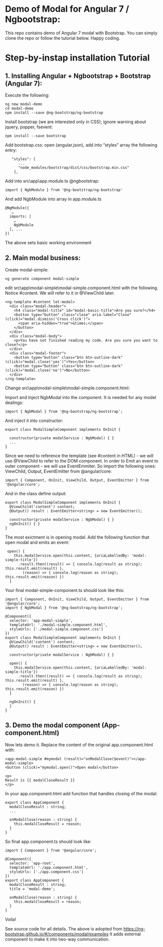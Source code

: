 # Demo of Modal for Angular 7 / Ngbootstrap:

This repo contains demo of Angular 7 modal with Bootstrap.
You can simply clone the repo or follow the tutorial below.
Happy coding.


# Step-by-instap installation Tutorial

## 1. Installing Angular + Ngbootstrap + Bootstrap (Angular 7):

Execute the following:

```
ng new modal-demo
cd modal-demo
npm install --save @ng-bootstrap/ng-bootstrap
```

Install bootstrap (we are interested only in CSS); ignore warning about jquery, popper, fsevent:

```
npm install --save bootstrap
```
        
Add bootstrap.css: open (angular.json), add into “styles” array the following entry:

```
   "styles": [
	  ...
	  "node_modules/bootstrap/dist/css/bootstrap.min.css"
	],
```

Add into src\app\app.module.ts @ngbootstrap:

```
import { NgbModule } from '@ng-bootstrap/ng-bootstrap'
```

And add NgbModule into array in app.module.ts

```
@NgModule({
   …
  imports: [
    …
    NgbModule
  ], ...
})
```

The above sets basic working environment

## 2. Main modal business:

Create modal-simple:

```
ng generate component modal-simple
```

edit src\app\modal-simple\modal-simple.component.html with the following. Notice #content. We will refer to it in @ViewChild later.

```
<ng-template #content let-modal>
  <div class="modal-header">
    <h4 class="modal-title" id="modal-basic-title">Are you sure?</h4>
    <button type="button" class="close" aria-label="Close" (click)="modal.dismiss('Cross click')">
      <span aria-hidden="true">&times;</span>
    </button>
  </div>
  <div class="modal-body">
    <p>You have not finished reading my code. Are you sure you want to close?</p>
  </div>
  <div class="modal-footer">
    <button type="button" class="btn btn-outline-dark" (click)="modal.close('yes')">Yes</button>
    <button type="button" class="btn btn-outline-dark" (click)="modal.close('no')">No</button>
  </div>
</ng-template>
```

Change src\app\modal-simple\modal-simple.component.html:

Import and Inject NgbModal into the component. It is needed for any model dealings:

```
import { NgbModal } from '@ng-bootstrap/ng-bootstrap';
```

And inject it into constructor:

```
export class ModalSimpleComponent implements OnInit {

  constructor(private modalService : NgbModal) { }
  ...
}
```

Since we need to reference the template (see #content in HTML) - we will use @ViewChild to refer
to the DOM component. In order to Emit an event to outer component - we will use EventEmmiter.
So import the following ones: ViewChild, Output, EventEmitter from @angular/core:

```
import { Component, OnInit, ViewChild, Output, EventEmitter } from '@angular/core';
```

And in the class define output:

```
export class ModalSimpleComponent implements OnInit {
  @ViewChild('content') content;
  @Output() result : EventEmitter<string> = new EventEmitter();
  
  constructor(private modalService : NgbModal) { }
  ngOnInit() { }
}
```

The most exictment is in opening modal. Add the following function that open modal and emits an event:

```
 open() {
    this.modalService.open(this.content, {ariaLabelledBy: 'modal-simple-title'})
      .result.then((result) => { console.log(result as string); this.result.emit(result) }, 
        (reason) => { console.log(reason as string); this.result.emit(reason) })
  }
```
	
Your final modal-simple-component.ts should look like this:

```
import { Component, OnInit, ViewChild, Output, EventEmitter } from '@angular/core';
import { NgbModal } from '@ng-bootstrap/ng-bootstrap';

@Component({
  selector: 'app-modal-simple',
  templateUrl: './modal-simple.component.html',
  styleUrls: ['./modal-simple.component.css']
})
export class ModalSimpleComponent implements OnInit {
  @ViewChild('content') content;
  @Output() result : EventEmitter<string> = new EventEmitter();

  constructor(private modalService : NgbModal) { }

  open() {
    this.modalService.open(this.content, {ariaLabelledBy: 'modal-simple-title'})
      .result.then((result) => { console.log(result as string); this.result.emit(result) }, 
        (reason) => { console.log(reason as string); this.result.emit(reason) })
  }

  ngOnInit() {
  }
}
```

## 3. Demo the modal component (App-component.html)

Now lets demo it.
Replace the content of the original app.component.html with:

```
<app-modal-simple #mymodal (result)="onModalClose($event)"></app-modal-simple>
<button (click)="mymodal.open()">Open modal</button>

<p>
Result is {{ modalCloseResult }}
</p>
```

In your app.component.html add function that handles closing of the modal:

```
export class AppComponent {
  modalCloseResult : string;
  ...

  onModalClose(reason : string) {
    this.modalCloseResult = reason;
  }  
}
```

So final app.component.ts should look like:

```
import { Component } from '@angular/core';

@Component({
  selector: 'app-root',
  templateUrl: './app.component.html',
  styleUrls: ['./app.component.css']
})
export class AppComponent {
  modalCloseResult : string;  
  title = 'modal-demo';

  onModalClose(reason : string) {
    this.modalCloseResult = reason;
  }    
}
```

Voila!

See source code for all details.
The above is adopted from https://ng-bootstrap.github.io/#/components/modal/examples It adds external component to make it into two-way communication.
